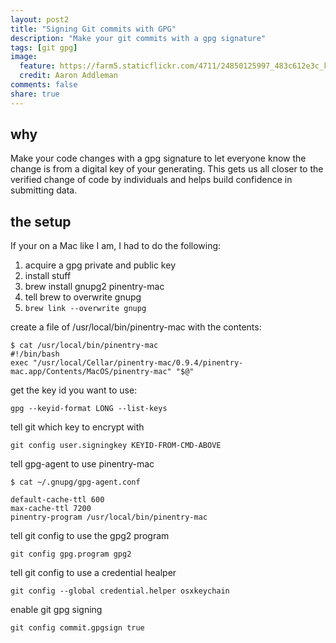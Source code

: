 ```yaml
---
layout: post2
title: "Signing Git commits with GPG"
description: "Make your git commits with a gpg signature"
tags: [git gpg]
image:
  feature: https://farm5.staticflickr.com/4711/24850125997_483c612e3c_k.jpg
  credit: Aaron Addleman
comments: false
share: true
---
```


## why

Make your code changes with a gpg signature to let everyone know the change is from a digital key of your generating. This gets us all closer to the verified change of code by individuals and helps build confidence in submitting data.

## the setup

If your on a Mac like I am, I had to do the following:

1. acquire a gpg private and public key
1. install stuff
  1. brew install gnupg2 pinentry-mac
1. tell brew to overwrite gnupg
  1. `brew link --overwrite gnupg`
  
create a file of /usr/local/bin/pinentry-mac with the contents:

```
$ cat /usr/local/bin/pinentry-mac 
#!/bin/bash
exec "/usr/local/Cellar/pinentry-mac/0.9.4/pinentry-mac.app/Contents/MacOS/pinentry-mac" "$@"
```

get the key id you want to use:

```
gpg --keyid-format LONG --list-keys
```

tell git which key to encrypt with

```
git config user.signingkey KEYID-FROM-CMD-ABOVE
```

tell gpg-agent to use pinentry-mac

```
$ cat ~/.gnupg/gpg-agent.conf 

default-cache-ttl 600
max-cache-ttl 7200
pinentry-program /usr/local/bin/pinentry-mac
```

tell git config to use the gpg2 program

```
git config gpg.program gpg2
```

tell git config to use a credential healper

```
git config --global credential.helper osxkeychain
```

enable git gpg signing 

```
git config commit.gpgsign true
```

